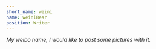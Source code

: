 ```yaml
---
short_name: weini
name: weiniBear
position: Writer
---
```

*My weibo name, I would like to post some pictures with it.*

